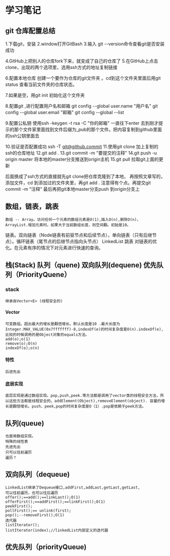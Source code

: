 # 学习笔记
## git 仓库配置总结
1.下载git，安装
2.window打开GitBash
3.输入 git --version命令查看git是否安装成功

4.GitHub上把别人的仓库fork下来，就变成了自己的仓库了
5.在GitHub上点击clone，出现的两个选项里，选用ssh方式的地址复制链接

6.配置本地仓库  创建一个要作为仓库的git文件夹 。cd到这个文件夹里面后用git status 查看当前文件夹的仓库状态。

7.如果是空，用git init 初始化这个文件夹

8.配置git ,进行配置用户名和邮箱
git config --global user.name "用户名"
git config --global user.email "邮箱"
git config --global --list

9.配置公私钥
使用ssh -keygen -t rsa -C "你的邮箱"
一直往下enter
去到刚才提示的那个文件家里面找到文件后缀为_pub的那个文件。把内容复制到github里面的ssh公钥里面去

10.验证是否配置成功
ssh -T git@github.commit
11.使用git clone 加上复制的ssh的仓库地址
12.git add .
13.git commit -m "要提交的注释"
14.git push -u origin master 将本地的master分支推送到origin主机
15.git pull 拉取git上面的更新


后面换成了ssh方式的直接就先git clone把仓库克隆到了本地，
再按照文章写的，添加文件，cd 到添加过的文件夹里，再git add . 注意得有个点。再提交git commit -m “注释” 最后再把git本地master分支push 到origin分支上
## 数组，链表，跳表
    数组 -- Array。访问任何一个元素的数组元素是O(1),插入O(n),删除O(n)，
    ArrayList.增加元素时。如果大于当前数组长度，则空间翻。初始是10。
链表。双向链表（Node链表有前驱节点和后续节点），单向链表（只有后继节点）。循环链表（尾节点的后继节点指向头节点）
LinkedList
跳表
对链表的优化。在元素有序的情况下对元素进行快速的查询。
## 栈(Stack) 队列（quene) 双向队列(dequene) 优先队列（PriorityQuene）
### stack
    继承自Vector<E> (线程安全的) 
#### Vector
    可变数组。超出最大的增长是翻倍增长。默认长度是10 .最大长度为Integer.MAX_VALUE(0x7fffffff)-8,indexOf(e)的时间复杂度是O(n).indexOf(e),比较的时候调用的是Object对象的equals方法。
    add(o);o(1)
    remove(o);O(n)
    indexOf(o);o(n)
#### 特性
    后进先出
#### 底层实现 
    底层实现是通过数组实现。pop,push,peek.等方法都是调用了vector类的线程安全方法，所以这些方法都是线程安全的。addElement(Object),removeElement(object). 容量的增长是翻倍增长。push，peek,pop的时间复杂度是O（1）.pop是依赖于peek方法。
 ## 队列(queue)
    也是用数组实现。
    特殊的线性表
    先进先出
    只可以往前遍历
    遍历？
 ## 双向队列（dequeue)
    LinkedList继承了Dequeue接口,addFirst,addLast,getLast,getLast,
    可以往前遍历，也可以往后遍历
    offer();==add();==linkLast();O(1)
    offerFirst();==addFirst();==linkFirst();O(1)
    peekFirst();
    pollFirst();== unlink(first);
    pop();--removeFirst();O(1)
    迭代器
    listIterator();
    listIterator(index);//linkedList内部定义的迭代器
## 优先队列（priorityQueue)

    
    

    
